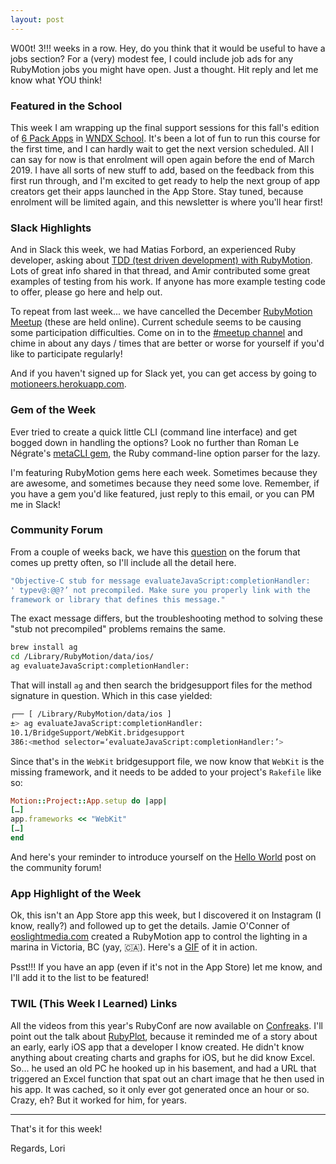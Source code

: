 ```yaml
---
layout: post
---
```

W00t! 3!!! weeks in a row.  Hey, do you think that it would be useful to have a jobs section?
For a (very) modest fee, I could include job ads for any RubyMotion jobs you might have open.
Just a thought.  Hit reply and let me know what YOU think! 

### Featured in the School

This week I am wrapping up the final support sessions for this fall's edition of [6 Pack Apps](https://wndx.school/p/6-pack-apps?utm_source=rm_weekly&utm_medium=email&utm_campaign=newsletter&utm_content=3)
in [WNDX School](https://wndx.school?utm_source=rm_weekly&utm_medium=web&utm_campaign=newsletter&utm_content=3).
It's been a lot of fun to run this course for the first time, and I can hardly wait to get the
next version scheduled.  All I can say for now is that enrolment will open again before the end
of March 2019.  I have all sorts of new stuff to add, based on the feedback from this first run
through, and I'm excited to get ready to help the next group of app creators get their apps
launched in the App Store. Stay tuned, because enrolment will be limited again, and this
newsletter is where you'll hear first! 

### Slack Highlights

And in Slack this week, we had Matias Forbord, an experienced Ruby developer, asking about [TDD 
(test driven development) with RubyMotion](https://motioneers.slack.com/archives/C055RDLS0/p1544844385063300?utm_source=rm_weekly&utm_medium=email&utm_campaign=newsletter&utm_content=3).
Lots of great info shared in that thread, and Amir contributed some great examples of testing 
from his work. If anyone has more example testing code to offer, please go here and help out.

To repeat from last week... we have cancelled the December [RubyMotion Meetup](http://meetup.rubymotion.com/?utm_source=rm_weekly&utm_medium=web&utm_campaign=newsletter&utm_content=3) (these are held online).
Current schedule seems to be causing some participation difficulties.  Come on in to the [#meetup 
channel](https://motioneers.slack.com/archives/C1DFJ9ES1/p1544586762003400?utm_source=rm_weekly&utm_medium=web&utm_campaign=newsletter&utm_content=3) and chime in about any days / times that are better or worse for yourself if you'd like 
to participate regularly!

And if you haven't signed up for Slack yet, you can get access by going to [motioneers.herokuapp.com](http://motioneers.herokuapp.com/?utm_source=rm_weekly&utm_medium=email&utm_campaign=newsletter&utm_content=3).

### Gem of the Week

Ever tried to create a quick little CLI (command line interface) and get bogged down in handling
the options?  Look no further than Roman Le Négrate's [metaCLI gem](https://github.com/Roman2K/metacli?utm_source=rm_weekly&utm_medium=email&utm_campaign=newsletter&utm_content=3), 
the Ruby command-line option parser for the lazy. 

I'm featuring RubyMotion gems here each week.  Sometimes because they are awesome, and sometimes 
because they need some love. Remember, if you have a gem you'd like featured, just reply to this 
email, or you can PM me in Slack! 

### Community Forum

From a couple of weeks back, we have this [question](http://community.rubymotion.com/t/app-crashing-after-5-16-upgrade/166?utm_source=rm_weekly&utm_medium=email&utm_campaign=newsletter&utm_content=3) 
on the forum that comes up pretty often, so I'll include all the detail here.

```bash
"Objective-C stub for message evaluateJavaScript:completionHandler:
' typev@:@@?’ not precompiled. Make sure you properly link with the 
framework or library that defines this message."
``` 
The exact message differs, but the troubleshooting method to solving these "stub not precompiled" 
problems remains the same.

```bash
brew install ag
cd /Library/RubyMotion/data/ios/
ag evaluateJavaScript:completionHandler:
```

That will install `ag` and then search the bridgesupport files for the method signature in question.  Which in this case yielded:


```bash
┌── [ /Library/RubyMotion/data/ios ]
±> ag evaluateJavaScript:completionHandler:
10.1/BridgeSupport/WebKit.bridgesupport
386:<method selector=‘evaluateJavaScript:completionHandler:’>
```

Since that's in the `WebKit` bridgesupport file, we now know that `WebKit` is the missing 
framework, and it needs to be added to your project's `Rakefile` like so:

```ruby
Motion::Project::App.setup do |app|
[…]
app.frameworks << "WebKit"
[…]
end
```

And here's your reminder to introduce yourself on the [Hello World](http://community.rubymotion.com/t/hello-world-start-here/13?utm_source=rm_weekly&utm_medium=web&utm_campaign=newsletter&utm_content=2) post on the community forum!

### App Highlight of the Week

Ok, this isn't an App Store app this week, but I discovered it on Instagram (I know, really?) and 
followed up to get the details. Jamie O'Conner of [eoslightmedia.com](https://eoslightmedia.com/?utm_source=rm_weekly&utm_medium=email&utm_campaign=newsletter&utm_content=3) 
created a RubyMotion app to control the lighting in a marina in Victoria, BC (yay, 🇨🇦).  Here's
a [GIF](https://www.dropbox.com/s/fnza7c52o913s6j/Victoria%20Marina%20Control%20App.mp4?dl=0&utm_source=rm_weekly&utm_medium=email&utm_campaign=newsletter%20&utm_content=3) of it in action. 

Psst!!! If you have an app (even if it's not in the App Store) let me know, and I'll add it to 
the list to be featured!

### TWIL (This Week I Learned) Links 

All the videos from this year's RubyConf are now available on [Confreaks](http://confreaks.tv/events/rubyconf2018?utm_source=rm_weekly&utm_medium=email&utm_campaign=newsletter&utm_content=3).
I'll point out the talk about [RubyPlot](http://confreaks.tv/videos/rubyconf2018-rubyplot-creating-a-plotting-library-for-ruby?utm_source=rm_weekly&utm_medium=email&utm_campaign=newsletter&utm_content=3), 
because it reminded me of a story about an early, early iOS app that a developer I know created.
He didn't know anything about creating charts and graphs for iOS, but he did know Excel. 
So... he used an old PC he hooked up in his basement, and had a URL that triggered an Excel 
function that spat out an chart image that he then used in his app.  It was cached, so it only 
ever got generated once an hour or so.  Crazy, eh?  But it worked for him, for years. 

----
That's it for this week!  

Regards, Lori
